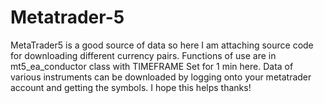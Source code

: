 # Metatrader-5
MetaTrader5 is a good source of data so here I am attaching source code for downloading different currency pairs. Functions of use are in mt5_ea_conductor class with TIMEFRAME Set for 1 min here. Data of various instruments can be downloaded by logging onto your metatrader account and getting the symbols. I hope this helps thanks!
